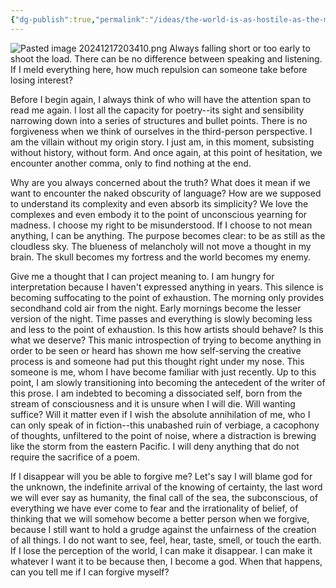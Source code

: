 ```yaml
---
{"dg-publish":true,"permalink":"/ideas/the-world-is-as-hostile-as-the-morning/","noteIcon":"2","created":"2024-09-22T06:59:18.146+08:00","updated":"2024-12-17T20:34:26.716+08:00"}
---
```


![Pasted image 20241217203410.png](/img/user/_attachments/Pasted%20image%2020241217203410.png)
Always falling short or too early to shoot the load. There can be no difference between speaking and listening. If I meld everything here, how much repulsion can someone take before losing interest?

Before I begin again, I always think of who will have the attention span to read me again. I lost all the capacity for poetry--its sight and sensibility narrowing down into a series of structures and bullet points. There is no forgiveness when we think of ourselves in the third-person perspective. I am the villain without my origin story. I just am, in this moment, subsisting without history, without form. And once again, at this point of hesitation, we encounter another comma, only to find nothing at the end. 

Why are you always concerned about the truth? What does it mean if we want to encounter the naked obscurity of language? How are we supposed to understand its complexity and even absorb its simplicity? We love the complexes and even embody it to the point of unconscious yearning for madness. I choose my right to be misunderstood. If I choose to not mean anything, I can be anything. The purpose becomes clear: to be as still as the cloudless sky. The blueness of melancholy will not move a thought in my brain. The skull becomes my fortress and the world becomes my enemy.

Give me a thought that I can project meaning to. I am hungry for interpretation because I haven't expressed anything in years. This silence is becoming suffocating to the point of exhaustion. The morning only provides secondhand cold air from the night. Early mornings become the lesser version of the night. Time passes and everything is slowly becoming less and less to the point of exhaustion. Is this how artists should behave? Is this what we deserve? This manic introspection of trying to become anything in order to be seen or heard has shown me how self-serving the creative process is and someone had put this thought right under my nose. This someone is me, whom I have become familiar with just recently. Up to this point, I am slowly transitioning into becoming the antecedent of the writer of this prose. I am indebted to becoming a dissociated self, born from the stream of consciousness and it is unsure when I will die. Will wanting suffice? Will it matter even if I wish the absolute annihilation of me, who I can only speak of in fiction--this unabashed ruin of verbiage, a cacophony of thoughts, unfiltered to the point of noise, where a distraction is brewing like the storm from the eastern Pacific. I will deny anything that do not require the sacrifice of a poem.

If I disappear will you be able to forgive me? Let's say I will blame god for the unknown, the indefinite arrival of the knowing of certainty, the last word we will ever say as humanity, the final call of the sea, the subconscious, of everything we have ever come to fear and the irrationality of belief, of thinking that we will somehow become a better person when we forgive, because I still want to hold a grudge against the unfairness of the creation of all things. I do not want to see, feel, hear, taste, smell, or touch the earth. If I lose the perception of the world, I can make it disappear. I can make it whatever I want it to be because then, I become a god. When that happens, can you tell me if I can forgive myself?